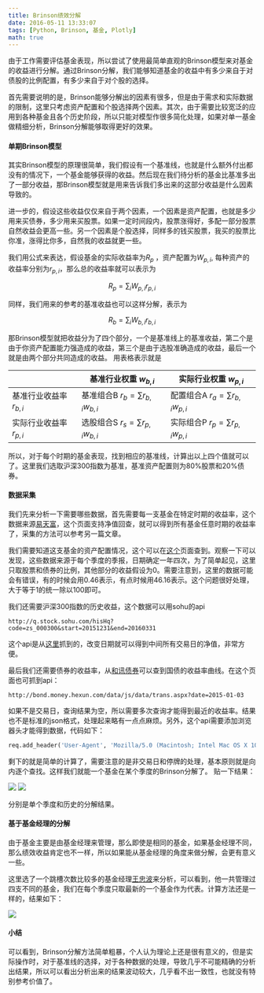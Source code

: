 ```yaml
---
title: Brinson绩效分解
date: 2016-05-11 13:33:07
tags: [Python, Brinson, 基金, Plotly]
math: true
---
```


由于工作需要评估基金表现，所以尝试了使用最简单直观的Brinson模型来对基金的收益进行分解。通过Brinson分解，我们能够知道基金的收益中有多少来自于对债股的比例配置，有多少来自于对个股的选择。

首先需要说明的是，Brinson能够分解出的因素有很多，但是由于需求和实际数据的限制，这里只考虑资产配置和个股选择两个因素。其次，由于需要比较宽泛的应用到各种基金且各个历史阶段，所以只能对模型作很多简化处理，如果对单一基金做精细分析，Brinson分解能够取得更好的效果。

#### 单期Brinson模型

其实Brinson模型的原理很简单，我们假设有一个基准线，也就是什么额外付出都没有的情况下，一个基金能够获得的收益。然后现在我们待分析的基金比基准多出了一部分收益，那Brinson模型就是用来告诉我们多出来的这部分收益是什么因素导致的。

进一步的，假设这些收益仅仅来自于两个因素，一个因素是资产配置，也就是多少用来买债券，多少用来买股票。如果一定时间段内，股票涨得好，多配一部分股票自然收益会更高一些。另一个因素是个股选择，同样多的钱买股票，我买的股票比你准，涨得比你多，自然我的收益就更一些。

我们用公式来表达，假设基金的实际收益率为$R_{p}$
，资产配置为$W_{p, i}$, 每种资产的收益率分别为$r_{p, i}$，那么总的收益率就可以表示为

$$ R_{p} = \sum_{i} W_{p,i}r_{p,i} $$


同样，我们用来的参考的基准收益也可以这样分解，表示为

$$ R_{b} = \sum_{i} W_{b,i}r_{b,i} $$


那Brinson模型就把收益分为了四个部分，一个是基准线上的基准收益，第二个是由于你资产配置能力强造成的收益，第三个是由于选股准确造成的收益，最后一个就是由两个部分共同造成的收益。
用表格表示就是

| | 基准行业权重 $w_{b,i}$|实际行业权重 $w_{p,i}$| 
------------|----------------------------|----------------------------| 
| 基准行业收益率$r_{b,i}$|基准组合B $r_{b}=\sum r_{b,i}w_{b,i}$|配置组合A $r_{a}=\sum r_{b,i}w_{p,i}$| 
| 实际行业收益率$r_{p,i}$|选股组合S $r_{s}=\sum r_{p,i} w_{b,i}$|实际组合P $r_{p}=\sum r_{p,i}w_{p,i}$| 

所以，对于每个时期的基金表现，找到相应的基准线，计算出以上四个值就可以了。这里我们选取沪深300指数为基准，基准资产配置则为80%股票和20%债券。

#### 数据采集

我们先来分析一下需要哪些数据，首先需要每一支基金在特定时期的收益率，这个数据来源[易天富](http://www.etf88.com/datacenter/jj/jjdata_alljz_index.html)，这个页面支持净值回查，就可以得到所有基金任意时期的收益率了，采集的方法可以参考另一篇文章。

我们需要知道这支基金的资产配置情况，这个可以在[这个](http://www.etf88.com/jj/001367/zcpz.shtml)页面查到。观察一下可以发现，这些数据来源于每个季度的季报，日期确定一年四次，为了简单起见，这里只取股票和债券的比例，其他部分的收益假设为0。需要注意到，这里的数据可能会有错误，有的时候会用0.46表示，有点时候用46.16表示。这个问题很好处理，大于等于1的统一除以100即可。

我们还需要沪深300指数的历史收益，这个数据可以用sohu的api

```
http://q.stock.sohu.com/hisHq?code=zs_000300&start=20151231&end=20160331
```
这个api是从[这里](http://q.stock.sohu.com/zs/000300/lshq.shtml)抓到的，改变日期就可以得到中间所有交易日的净值，非常方便。

最后我们还需要债券的收益率，从[和讯债券](http://bond.money.hexun.com/data/yield.aspx)可以查到国债的收益率曲线。在这个页面也可抓到api：

```
http://bond.money.hexun.com/data/js/data/trans.aspx?date=2015-01-03
```

如果不是交易日，查询结果为空，所以需要多次查询才能得到最近的收益率。结果也不是标准的json格式，处理起来略有一点点麻烦。另外，这个api需要添加浏览器头才能得到数据，代码如下：

```python
req.add_header('User-Agent', 'Mozilla/5.0 (Macintosh; Intel Mac OS X 10_9_1) AppleWebKit/537.36 (KHTML, like Gecko) Chrome/30.0.1581.2 Safari/537.36')
```
剩下的就是简单的计算了，需要注意的是非交易日和停牌的处理，基本原则就是向内逐个查找。这样我们就能一个基金在某个季度的Brinson分解了。
贴一下结果：

![](/uploads/Season_brinson_attribution.png)
![](/uploads/History_brinson_attribution.png)

分别是单个季度和历史的分解结果。

#### 基于基金经理的分解

由于基金主要是由基金经理来管理，那么即使是相同的基金，如果基金经理不同，那么绩效收益肯定也不一样，所以如果能从基金经理的角度来做分解，会更有意义一些。

这里选了一个跳槽次数比较多的基金经理[王忠波](http://www.howbuy.com/fund/manager/30044540/
)来分析，可以看到，他一共管理过四支不同的基金，我们在每个季度只取最新的一个基金作为代表。计算方法还是一样的，结果如下：

![](/uploads/manager_brinson_attribution.png)

#### 小结
可以看到，Brinson分解方法简单粗暴，个人认为理论上还是很有意义的，但是实际操作时，对于基准线的选择，对于各种数据的处理，导致几乎不可能精确的分析出结果，所以可以看出分析出来的结果波动较大，几乎看不出一致性，也就没有特别参考价值了。